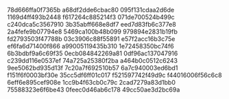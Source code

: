 78d666ffa0f7365b
a68df2dde6cbac80
095f131cdaa2d6de
1169d4ff493b2448
f617264c885214f3
071de700524b499c
c240dca5c3567910
3b35abff668e8df7
eed7d83fb6c377e8
2a4fefe9b07794e8
5469ca100b48b099
979894e2831b19fb
fd2793503f47788b
03c3906c88f55891
e57f2acc16b3c75e
ef6fa6d71400f866
a99005119435b310
1e72458350bc74f6
6b3bdbf9a6c69f35
0ecb084842269a81
0df96ac137047916
c239dd116e0537ef
74a725a25380f2ba
a464b0c0512c6243
9ee5062bd935d13f
7c20a7f692510b57
6a7c940003ed6bd1
f151f6f0003bf30e
35cc5df6ff01c017
f521597742f49d9c
f44016006f56c6c8
6eff6e895cef908e
1cc9b4f63cb0c79c
2cad7279a83d1bb0
75588323e6f6be43
0feec0d46ab6c178
49cc50ae3d2bc69a
